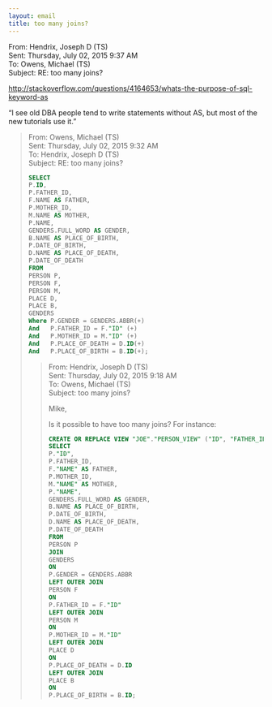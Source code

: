 ```yaml
---
layout: email
title: too many joins?
---
```


From: Hendrix, Joseph D (TS)<br />
Sent: Thursday, July 02, 2015 9:37 AM<br />
To: Owens, Michael (TS)<br />
Subject: RE: too many joins?

http://stackoverflow.com/questions/4164653/whats-the-purpose-of-sql-keyword-as

“I see old DBA people tend to write statements without AS, but most of the new tutorials use it.”

>From: Owens, Michael (TS)<br />
>Sent: Thursday, July 02, 2015 9:32 AM<br />
>To: Hendrix, Joseph D (TS)<br />
>Subject: RE: too many joins?
>
>```sql
>SELECT
>P.ID,
>P.FATHER_ID,
>F.NAME AS FATHER,
>P.MOTHER_ID,
>M.NAME AS MOTHER,
>P.NAME,
>GENDERS.FULL_WORD AS GENDER,
>B.NAME AS PLACE_OF_BIRTH,
>P.DATE_OF_BIRTH,
>D.NAME AS PLACE_OF_DEATH,
>P.DATE_OF_DEATH
>FROM
>PERSON P,
>PERSON F,
>PERSON M,
>PLACE D,
>PLACE B,
>GENDERS
>Where P.GENDER = GENDERS.ABBR(+)
>And   P.FATHER_ID = F."ID" (+)
>And   P.MOTHER_ID = M."ID" (+)
>And   P.PLACE_OF_DEATH = D.ID(+)
>And   P.PLACE_OF_BIRTH = B.ID(+);
>```
>
>>From: Hendrix, Joseph D (TS)<br />
>>Sent: Thursday, July 02, 2015 9:18 AM<br />
>>To: Owens, Michael (TS)<br />
>>Subject: too many joins?
>>
>>Mike,
>>
>>Is it possible to have too many joins? For instance:
>>
>>```sql
>>CREATE OR REPLACE VIEW "JOE"."PERSON_VIEW" ("ID", "FATHER_ID", "FATHER", "MOTHER_ID", "MOTHER", "NAME", "GENDER", "PLACE_OF_BIRTH", "DATE_OF_BIRTH", "PLACE_OF_DEATH", "DATE_OF_DEATH") AS
>>SELECT
>>P."ID",
>>P.FATHER_ID,
>>F."NAME" AS FATHER,
>>P.MOTHER_ID,
>>M."NAME" AS MOTHER,
>>P."NAME",
>>GENDERS.FULL_WORD AS GENDER,
>>B.NAME AS PLACE_OF_BIRTH,
>>P.DATE_OF_BIRTH,
>>D.NAME AS PLACE_OF_DEATH,
>>P.DATE_OF_DEATH
>>FROM
>>PERSON P
>>JOIN
>>GENDERS
>>ON
>>P.GENDER = GENDERS.ABBR
>>LEFT OUTER JOIN
>>PERSON F
>>ON
>>P.FATHER_ID = F."ID"
>>LEFT OUTER JOIN
>>PERSON M
>>ON
>>P.MOTHER_ID = M."ID"
>>LEFT OUTER JOIN
>>PLACE D
>>ON
>>P.PLACE_OF_DEATH = D.ID
>>LEFT OUTER JOIN
>>PLACE B
>>ON
>>P.PLACE_OF_BIRTH = B.ID;
>>```

